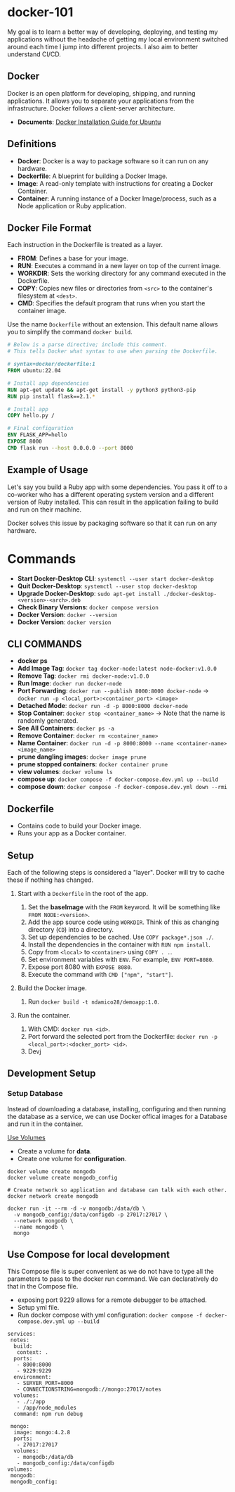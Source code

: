 # docker-101

My goal is to learn a better way of developing, deploying, and testing my applications without the headache of getting my local environment switched around each time I jump into different projects. I also aim to better understand CI/CD.

## Docker

Docker is an open platform for developing, shipping, and running applications. It allows you to separate your applications from the infrastructure. Docker follows a client-server architecture.

- **Documents**: [Docker Installation Guide for Ubuntu](https://docs.docker.com/desktop/install/ubuntu/)

## Definitions

- **Docker**: Docker is a way to package software so it can run on any hardware.
- **Dockerfile**: A blueprint for building a Docker Image.
- **Image**: A read-only template with instructions for creating a Docker Container.
- **Container**: A running instance of a Docker Image/process, such as a Node application or Ruby application.

## Docker File Format

Each instruction in the Dockerfile is treated as a layer.

- **FROM**: Defines a base for your image.
- **RUN**: Executes a command in a new layer on top of the current image.
- **WORKDIR**: Sets the working directory for any command executed in the Dockerfile.
- **COPY**: Copies new files or directories from `<src>` to the container's filesystem at `<dest>`.
- **CMD**: Specifies the default program that runs when you start the container image.

Use the name `Dockerfile` without an extension. This default name allows you to simplify the command `docker build`.

```Dockerfile
# Below is a parse directive; include this comment.
# This tells Docker what syntax to use when parsing the Dockerfile.

# syntax=docker/dockerfile:1
FROM ubuntu:22.04

# Install app dependencies
RUN apt-get update && apt-get install -y python3 python3-pip
RUN pip install flask==2.1.*

# Install app
COPY hello.py /

# Final configuration
ENV FLASK_APP=hello
EXPOSE 8000
CMD flask run --host 0.0.0.0 --port 8000
```

## Example of Usage

Let's say you build a Ruby app with some dependencies. You pass it off to a co-worker who has a different operating system version and a different version of Ruby installed. This can result in the application failing to build and run on their machine.

Docker solves this issue by packaging software so that it can run on any hardware.

# Commands

- **Start Docker-Desktop CLI**: `systemctl --user start docker-desktop`
- **Quit Docker-Desktop**: `systemctl --user stop docker-desktop`
- **Upgrade Docker-Desktop**: `sudo apt-get install ./docker-desktop-<version>-<arch>.deb`
- **Check Binary Versions**: `docker compose version`
- **Docker Version**: `docker --version`
- **Docker Version**: `docker version`

## CLI COMMANDS

- **docker ps**
- **Add Image Tag**: `docker tag docker-node:latest node-docker:v1.0.0`
- **Remove Tag**: `docker rmi docker-node:v1.0.0`
- **Run Image**: `docker run docker-node`
- **Port Forwarding**: `docker run --publish 8000:8000 docker-node` -> `docker run -p <local_port>:<container_port> <image>`
- **Detached Mode**: `docker run -d -p 8000:8000 docker-node`
- **Stop Container**: `docker stop <container_name>` -> Note that the name is randomly generated.
- **See All Containers**: `docker ps -a`
- **Remove Container**: `docker rm <container_name>`
- **Name Container**: `docker run -d -p 8000:8000 --name <container-name> <image_name>`
- **prune dangling images**: `docker image prune`
- **prune stopped containers**: `docker container prune`
- **view volumes**: `docker volume ls`
- **compose up**: `docker compose -f docker-compose.dev.yml up --build`
- **compose down**: `docker compose -f docker-compose.dev.yml down --rmi`

## Dockerfile

- Contains code to build your Docker image.
- Runs your app as a Docker container.

## Setup

Each of the following steps is considered a "layer". Docker will try to cache these if nothing has changed.

1. Start with a `Dockerfile` in the root of the app.

   1. Set the **baseImage** with the `FROM` keyword. It will be something like `FROM NODE:<version>`.
   2. Add the app source code using `WORKDIR`. Think of this as changing directory (`CD`) into a directory.
   3. Set up dependencies to be cached. Use `COPY package*.json ./`.
   4. Install the dependencies in the container with `RUN npm install`.
   5. Copy from `<local>` to `<container>` using `COPY . .`.
   6. Set environment variables with `ENV`. For example, `ENV PORT=8080`.
   7. Expose port 8080 with `EXPOSE 8080`.
   8. Execute the command with `CMD ["npm", "start"]`.

2. Build the Docker image.

   1. Run `docker build -t ndamico28/demoapp:1.0`.

3. Run the container.
   1. With CMD: `docker run <id>`.
   2. Port forward the selected port from the Dockerfile: `docker run -p <local_port>:<docker_port> <id>`.
   3. Devj

## Development Setup

### Setup Database

Instead of downloading a database, installing, configuring and then running the database as a service, we can
use Docker offical images for a Database and run it in the container.

[Use Volumes](https://docs.docker.com/storage/volumes/)

- Create a volume for **data**.
- Create one volume for **configuration**.

```
docker volume create mongodb
docker volume create mongodb_config

# Create network so application and database can talk with each other.
docker network create mongodb

docker run -it --rm -d -v mongodb:/data/db \
  -v mongodb_config:/data/configdb -p 27017:27017 \
  --network mongodb \
  --name mongodb \
  mongo
```

## Use Compose for local development

This Compose file is super convenient as we do not have to type all the parameters to pass to the docker run command. We can declaratively do that in the Compose file.

- exposing port 9229 allows for a remote debugger to be attached.
- Setup yml file.
- Run docker compose with yml configuration: `docker compose -f docker-compose.dev.yml up --build`

```ymlversion: '3.8'
services:
 notes:
  build:
   context: .
  ports:
   - 8000:8000
   - 9229:9229
  environment:
   - SERVER_PORT=8000
   - CONNECTIONSTRING=mongodb://mongo:27017/notes
  volumes:
   - ./:/app
   - /app/node_modules
  command: npm run debug

 mongo:
  image: mongo:4.2.8
  ports:
   - 27017:27017
  volumes:
   - mongodb:/data/db
   - mongodb_config:/data/configdb
volumes:
 mongodb:
 mongodb_config:

```
